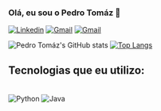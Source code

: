 ### Olá, eu sou o Pedro Tomáz 👋
[![Linkedin](https://img.shields.io/badge/LinkedIn-0077B5?style=for-the-badge&logo=linkedin&logoColor=white)](https://www.linkedin.com/in/pedro-tomaz-279b4422b/)
[![Gmail](https://img.shields.io/badge/Gmail-D14836?style=for-the-badge&logo=gmail&logoColor=white)](pedrotomaz918@gmail.com)
[![Gmail](https://img.shields.io/badge/Instagram-E4405F?style=for-the-badge&logo=instagram&logoColor=white)](https://www.instagram.com/t_for_tomaz)

![Pedro Tomáz's GitHub stats](https://github-readme-stats.vercel.app/api?username=pedrothomaz75&show_icons=true&theme=transparent)
[![Top Langs](https://github-readme-stats.vercel.app/api/top-langs/?username=pedrothomaz75&langs_count=8)](https://github.com/anuraghazra/github-readme-stats)

## Tecnologias que eu utilizo:

<div style="display: inline_block"><br/>
    <image align="center" alt="Python" src="https://img.shields.io/badge/Python-14354C?style=for-the-badge&logo=python&logoColor=white" />
    <image align="center" alt="Java" src="https://img.shields.io/badge/Java-ED8B00?style=for-the-badge&logo=java&logoColor=white" /> 
</div>
